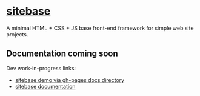 # [sitebase](https://kccnma.github.io/sitebase/ "Sitebase Demo")
A minimal HTML + CSS + JS base front-end framework for simple web site projects.

## Documentation coming soon
Dev work-in-progress links:
* [sitebase demo via gh-pages docs directory](https://kccnma.github.io/sitebase/ "Sitebase Demo")
* [sitebase documentation](https://kccnma.github.io/sitebase/documentation.html "Sitebase Docs")
